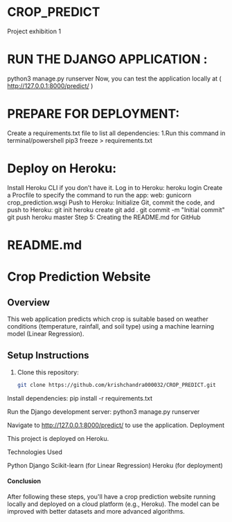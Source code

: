 # CROP_PREDICT
Project exhibition 1
# RUN THE DJANGO APPLICATION :
python3 manage.py runserver
Now, you can test the application locally at ( http://127.0.0.1:8000/predict/ )
# PREPARE FOR DEPLOYMENT:
Create a requirements.txt file to list all dependencies: 
1.Run this command in terminal/powershell
pip3 freeze > requirements.txt

# Deploy on Heroku:
Install Heroku CLI if you don’t have it.
Log in to Heroku:
heroku login
Create a Procfile to specify the command to run the app:
web: gunicorn crop_prediction.wsgi
Push to Heroku: Initialize Git, commit the code, and push to Heroku:
git init
heroku create
git add .
git commit -m "Initial commit"
git push heroku master
Step 5: Creating the README.md for GitHub

# README.md

# Crop Prediction Website

## Overview
This web application predicts which crop is suitable based on weather conditions (temperature, rainfall, and soil type) using a machine learning model (Linear Regression).

## Setup Instructions

1. Clone this repository:
   ```bash
   git clone https://github.com/krishchandra000032/CROP_PREDICT.git
Install dependencies:
pip install -r requirements.txt

Run the Django development server:
python3 manage.py runserver

Navigate to http://127.0.0.1:8000/predict/ to use the application.
Deployment

This project is deployed on Heroku.

Technologies Used

Python
Django
Scikit-learn (for Linear Regression)
Heroku (for deployment)

#### Conclusion
After following these steps, you'll have a crop prediction website running locally and deployed on a cloud platform (e.g., Heroku). The model can be improved with better datasets and more advanced algorithms.

